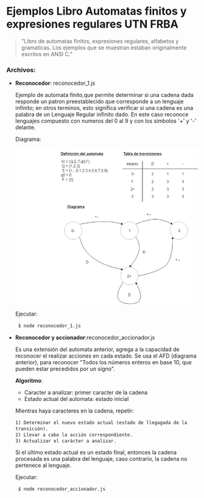 # Ejemplos Libro Automatas finitos y expresiones regulares UTN FRBA
> "Libro de automatas finitos, expresiones regulares, alfabetos y gramaticas. Los ejemplos que se muestran estaban originalmente escritos en ANSI C."

### Archivos:

- **Reconocedor**: reconocedor_1.js

  Ejemplo de automata finito,que permite determinar si una cadena dada responde un patron preestablecido que corresponde a un lenguaje infinito;  en otros terminos, esto significa verificar si una cadena es una palabra de un Lenguaje Regular infinito dado.
  En este caso reconoce lenguajes compuesto con numeros del 0 al 9 y con los simbolos '+' y '-' delante.
  
  Diagrama:
  
  ![N|Solid](https://github.com/damiancipolat/State-Machines-js/blob/master/libro_automatas/doc/automata_1.png?raw=true)

  Ejecutar:
  
  ```sh   
   $ node reconocedor_1.js
  ```

- **Reconocedor y accionador**:reconocedor_accionador.js

    Es una extensión del automata anterior, agrega a la capacidad de reconocer el realizar acciones en cada estado.
    Se usa el AFD (diagrama anterior), para reconocer "Todos los números enteros en base 10, que pueden estar precedidos por un signo".

    **Algoritmo**:
    - Caracter a analizar: primer caracter de la cadena 
    - Estado actual del automata: estado inicial
    
    Mientras haya caracteres en la cadena, repetir:
    
      1) Determinar el nuevo estado actual (estado de llegagada de la transición).
      2) Llevar a cabo la acción correspondiente.
      3) Actualizar el carácter a analizar.
      
    Si el último estado actual es un estado final, entonces la cadena procesada es una palabra del lenguaje, caso contrario, la cadena no pertenece al lenguaje.
    
     Ejecutar:
  
  ```sh   
   $ node reconocedor_accionador.js
  ```
